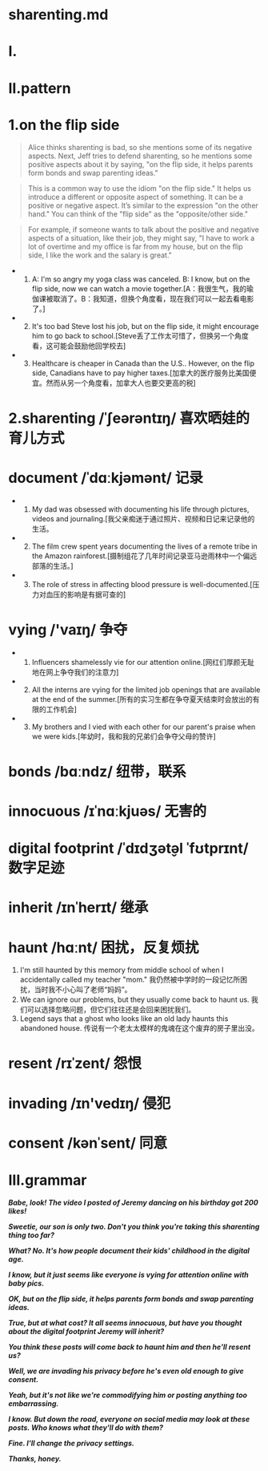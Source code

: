 # sharenting.md
# I.



# II.pattern 
# 1.on the flip side
> Alice thinks sharenting is bad, so she mentions some of its negative aspects. Next, Jeff tries to defend sharenting, so he mentions some
positive aspects about it by saying, "on the flip side, it helps parents form bonds and swap parenting ideas."

> This is a common way to use the idiom "on the flip side." It helps us introduce a different or opposite aspect of something. It can be a positive or negative aspect. It’s similar to the expression "on the other hand." You
can think of the "flip side" as the "opposite/other side."

> For example, if someone wants to talk about the positive and negative aspects of a situation, like their job, they might say, "I have to work a lot of overtime and my office is far from my house, but on the flip side, I
like the work and the salary is great."

- 1. A: I'm so angry my yoga class was canceled. B: I know, but on the flip side, now we can watch a movie
together.[A：我很生气，我的瑜伽课被取消了。B：我知道，但换个角度看，现在我们可以一起去看电影了。]

- 2. It's too bad Steve lost his job, but on the flip side, it might encourage him to go back to school.[Steve丢了工作太可惜了，但换另一个角度看，这可能会鼓励他回学校去]

- 3. Healthcare is cheaper in Canada than the U.S.. However, on the flip side, Canadians have to pay higher taxes.[加拿大的医疗服务比美国便宜。然而从另一个角度看，加拿大人也要交更高的税]

# 2.sharenting /ˈʃeərəntɪŋ/ 喜欢晒娃的育儿方式

# document /ˈdɑːkjəmənt/ 记录
- 1. My dad was obsessed with documenting his life through pictures, videos and journaling.[我父亲痴迷于通过照片、视频和日记来记录他的生活。

- 2. The film crew spent years documenting the lives of a remote tribe in the Amazon rainforest.[摄制组花了几年时间记录亚马逊雨林中一个偏远部落的生活。]

- 3. The role of stress in affecting blood pressure is well-documented.[压力对血压的影响是有据可查的]


# vying /'vaɪŋ/ 争夺
- 1. Influencers shamelessly vie for our attention online.[网红们厚颜无耻地在网上争夺我们的注意力]

- 2. All the interns are vying for the limited job openings that are available at the end of the summer.[所有的实习生都在争夺夏天结束时会放出的有限的工作机会]

- 3. My brothers and I vied with each other for our parent's praise when we were kids.[年幼时，我和我的兄弟们会争夺父母的赞许]

# bonds /bɑːndz/ 纽带，联系

# innocuous /ɪˈnɑːkjuəs/ 无害的

# digital footprint /ˈdɪdʒət̬əl ˈfʊtprɪnt/ 数字足迹

# inherit /ɪnˈherɪt/ 继承

# haunt /hɑːnt/ 困扰，反复烦扰
1. I'm still haunted by this memory from middle school of when I accidentally called my teacher "mom."
我仍然被中学时的一段记忆所困扰，当时我不小心叫了老师“妈妈”。
2. We can ignore our problems, but they usually come back to haunt us.
我们可以选择忽略问题，但它们往往还是会回来困扰我们。
3. Legend says that a ghost who looks like an old lady haunts this abandoned house.
传说有一个老太太模样的鬼魂在这个废弃的房子里出没。

# resent /rɪˈzent/ 怨恨

# invading /ɪn'vedɪŋ/ 侵犯

# consent /kənˈsent/ 同意





# III.grammar
***Babe, look! The video I posted of Jeremy dancing on his birthday got 200 likes!***

***Sweetie, our son is only two. Don't you think you're taking this sharenting thing too far?***

***What? No. It's how people document their kids' childhood in the digital age.***

***I know, but it just seems like everyone is vying for attention online with baby pics.***

***OK, but on the flip side, it helps parents form bonds and swap parenting ideas.***

***True, but at what cost? It all seems innocuous, but have you thought about the digital footprint Jeremy will inherit?***

***You think these posts will come back to haunt him and then he'll resent us?***

***Well, we are invading his privacy before he's even old enough to give consent.***

***Yeah, but it's not like we're commodifying him or posting anything too embarrassing.***

***I know. But down the road, everyone on social media may look at these posts. Who knows what they'll do with them?***

***Fine. I'll change the privacy settings.***

***Thanks, honey.***







